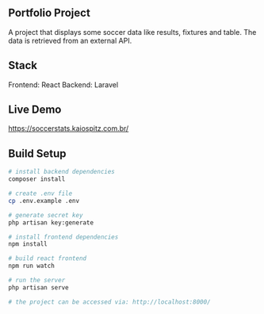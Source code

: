 ## Portfolio Project

A project that displays some soccer data like results, fixtures and table.
The data is retrieved from an external API.

## Stack

Frontend: React
Backend: Laravel

## Live Demo

https://soccerstats.kaiospitz.com.br/

## Build Setup

```bash
# install backend dependencies
composer install

# create .env file
cp .env.example .env

# generate secret key
php artisan key:generate

# install frontend dependencies
npm install

# build react frontend
npm run watch

# run the server
php artisan serve

# the project can be accessed via: http://localhost:8000/
```
